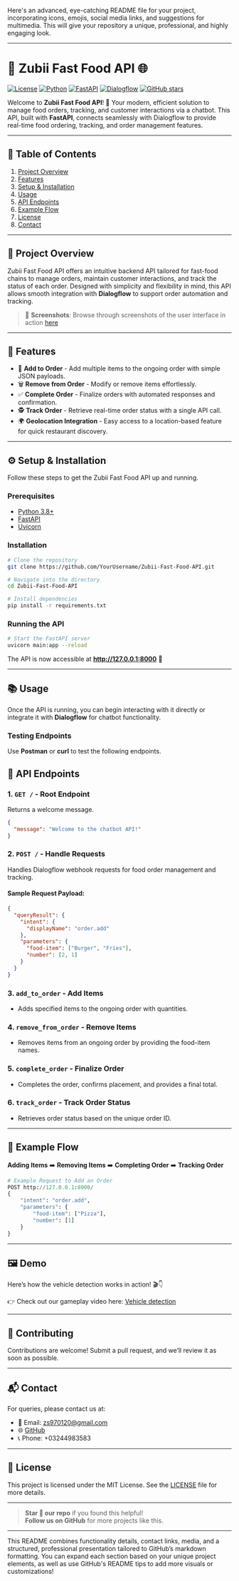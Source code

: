Here's an advanced, eye-catching README file for your project, incorporating icons, emojis, social media links, and suggestions for multimedia. This will give your repository a unique, professional, and highly engaging look.

---

# 🍔 **Zubii Fast Food API** 🌐

[![License](https://img.shields.io/badge/license-MIT-blue.svg)](LICENSE)
[![Python](https://img.shields.io/badge/python-3.8%2B-brightgreen)](https://www.python.org/)
[![FastAPI](https://img.shields.io/badge/FastAPI-0.85.0-blue)](https://fastapi.tiangolo.com/)
[![Dialogflow](https://img.shields.io/badge/Dialogflow-API-orange)](https://cloud.google.com/dialogflow)
[![GitHub stars](https://img.shields.io/github/stars/YourUsername/Zubii-Fast-Food-API.svg)](https://github.com/YourUsername/Zubii-Fast-Food-API/stargazers)

Welcome to **Zubii Fast Food API**! 🚀 Your modern, efficient solution to manage food orders, tracking, and customer interactions via a chatbot. This API, built with **FastAPI**, connects seamlessly with Dialogflow to provide real-time food ordering, tracking, and order management features.

---

## 🎯 **Table of Contents**
1. [Project Overview](#project-overview)
2. [Features](#features)
3. [Setup & Installation](#setup--installation)
4. [Usage](#usage)
5. [API Endpoints](#api-endpoints)
6. [Example Flow](#example-flow)
7. [License](#license)
8. [Contact](#contact)

---

## 📜 **Project Overview**
Zubii Fast Food API offers an intuitive backend API tailored for fast-food chains to manage orders, maintain customer interactions, and track the status of each order. Designed with simplicity and flexibility in mind, this API allows smooth integration with **Dialogflow** to support order automation and tracking.

> 📸 **Screenshots**: Browse through screenshots of the user interface in action [here](https://github.com/YourUsername/Zubii-Fast-Food-API/screenshots)

---

## 🌟 **Features**
- 🍟 **Add to Order** - Add multiple items to the ongoing order with simple JSON payloads.
- 🗑️ **Remove from Order** - Modify or remove items effortlessly.
- ✅ **Complete Order** - Finalize orders with automated responses and confirmation.
- 🕵️ **Track Order** - Retrieve real-time order status with a single API call.
- 🌍 **Geolocation Integration** - Easy access to a location-based feature for quick restaurant discovery.

---

## ⚙️ **Setup & Installation**
Follow these steps to get the Zubii Fast Food API up and running.

### Prerequisites
- [Python 3.8+](https://www.python.org/downloads/)
- [FastAPI](https://fastapi.tiangolo.com/)
- [Uvicorn](https://www.uvicorn.org/)

### Installation
```bash
# Clone the repository
git clone https://github.com/YourUsername/Zubii-Fast-Food-API.git

# Navigate into the directory
cd Zubii-Fast-Food-API

# Install dependencies
pip install -r requirements.txt
```

### Running the API
```bash
# Start the FastAPI server
uvicorn main:app --reload
```

The API is now accessible at **http://127.0.0.1:8000** 🎉

---

## 📚 **Usage**
Once the API is running, you can begin interacting with it directly or integrate it with **Dialogflow** for chatbot functionality.

### **Testing Endpoints**
Use **Postman** or **curl** to test the following endpoints.

## 🔗 **API Endpoints**

### 1. **`GET /`** - Root Endpoint
Returns a welcome message.

```json
{
  "message": "Welcome to the chatbot API!"
}
```

### 2. **`POST /`** - Handle Requests
Handles Dialogflow webhook requests for food order management and tracking.

#### **Sample Request Payload:**
```json
{
  "queryResult": {
    "intent": {
      "displayName": "order.add"
    },
    "parameters": {
      "food-item": ["Burger", "Fries"],
      "number": [2, 1]
    }
  }
}
```

### 3. **`add_to_order`** - Add Items
- Adds specified items to the ongoing order with quantities.

### 4. **`remove_from_order`** - Remove Items
- Removes items from an ongoing order by providing the food-item names.

### 5. **`complete_order`** - Finalize Order
- Completes the order, confirms placement, and provides a final total.

### 6. **`track_order`** - Track Order Status
- Retrieves order status based on the unique order ID.

---

## 🔄 **Example Flow**
**Adding Items** ➡️ **Removing Items** ➡️ **Completing Order** ➡️ **Tracking Order**

```python
# Example Request to Add an Order
POST http://127.0.0.1:8000/
{
    "intent": "order.add",
    "parameters": {
        "food-item": ["Pizza"],
        "number": [1]
    }
}
```

---


## 🖼️ **Demo**

Here’s how the vehicle detection works in action! 🎬👇

👉 Check out our gameplay video here: [Vehicle detection](https://www.loom.com/share/84ab27f9769d43c98cd98c11568c9db7?sid=b05fc56a-4df6-4ab8-bb41-bf906a6c6cf0)

---

## 🤝 **Contributing**
Contributions are welcome! Submit a pull request, and we’ll review it as soon as possible.

---

## 📬 **Contact**
For queries, please contact us at:
- 📧 Email: [zs970120@gmail.com](mailto:zs970120@gmail.com)
- 🌐 [GitHub](https://github.com/ZubairZubii)
- 📞 Phone: +03244983583

---

## 📝 **License**
This project is licensed under the MIT License. See the [LICENSE](https://github.com/YourUsername/Zubii-Fast-Food-API/LICENSE) file for more details.

---

> **Star 🌟 our repo** if you found this helpful!  
> **Follow us on GitHub** for more projects like this.

---

This README combines functionality details, contact links, media, and a structured, professional presentation tailored to GitHub’s markdown formatting. You can expand each section based on your unique project elements, as well as use GitHub's README tips to add more visuals or customizations!
